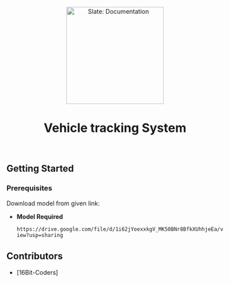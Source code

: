 <p align="center">
  <img src="https://miro.medium.com/max/1600/1*S8Il5ethl3YFh0M9XKVz-A.png" alt="Slate: Documentation" width="226">
  <h1 align="center">Vehicle tracking System</h1>
  <br>
</p>

Getting Started 
------------------------------

### Prerequisites

Download model from given link:


 - **Model Required**
 
      `https://drive.google.com/file/d/1i62jYoexxkgV_MK50BNr8BfkXUhhjeEa/view?usp=sharing`
      


Contributors
--------------------
  - [16Bit-Coders]
